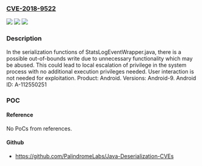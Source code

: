 ### [CVE-2018-9522](https://cve.mitre.org/cgi-bin/cvename.cgi?name=CVE-2018-9522)
![](https://img.shields.io/static/v1?label=Product&message=Android&color=blue)
![](https://img.shields.io/static/v1?label=Version&message=n%2Fa&color=blue)
![](https://img.shields.io/static/v1?label=Vulnerability&message=Elevation%20of%20privilege&color=brighgreen)

### Description

In the serialization functions of StatsLogEventWrapper.java, there is a possible out-of-bounds write due to unnecessary functionality which may be abused. This could lead to local escalation of privilege in the system process with no additional execution privileges needed. User interaction is not needed for exploitation. Product: Android. Versions: Android-9. Android ID: A-112550251

### POC

#### Reference
No PoCs from references.

#### Github
- https://github.com/PalindromeLabs/Java-Deserialization-CVEs

